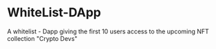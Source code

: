 # WhiteList-DApp

A whitelist - Dapp giving the first 10 users access to the upcoming NFT collection "Crypto Devs"
